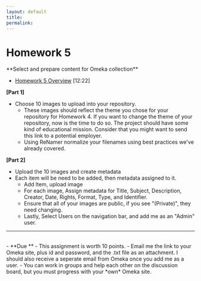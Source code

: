 ```yaml
---
layout: default
title: 
permalink:
---
```


<h1> Homework 5</h1> **Select and prepare content for Omeka collection**

- [Homework 5 Overview](https://www.youtube.com/watch?v=U8wPB-TenNc&feature=youtu.be) [12:22]

**[Part 1]**
- Choose 10 images to upload into your repository.
	- These images should reflect the theme you chose for your repository for Homework 4. If you want to change the theme of your repository, now is the time to do so. The project should have some kind of educational mission.  Consider that you might want to send this link to a potential employer.
	- Using ReNamer normalize your filenames using best practices we've already covered.
 
**[Part 2]**

- Upload the 10 images and create metadata 
- Each item will be need to be added, then metadata assigned to it.
  - Add Item, upload image
  - For each image, Assign metadata for Title, Subject, Description, Creator, Date, Rights, Format, Type, and Identifier. 
  - Ensure that all of your images are public, if you see &quot;(Private)&quot;, they need changing.
  - Lastly, Select Users on the navigation bar, and add me as an &quot;Admin&quot; user. 

--------------
<br/>
- **Due ** 
- This assignment is worth 10 points. 
- Email me the link to your Omeka site, plus id and password, and the .txt file as an attachment. I should also receive a seperate email from Omeka once you add me as a user. 
- You can work in groups and help each other on the discussion board, but you must progress with your *own* Omeka site.


